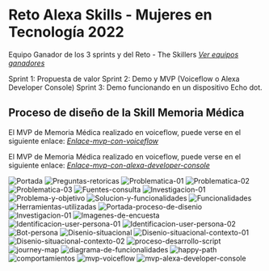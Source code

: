 # Reto Alexa Skills - Mujeres en Tecnología 2022 

Equipo Ganador de los 3 sprints y del Reto - The Skillers _[Ver equipos ganadores](https://www.retomujeresentecnologia.com/ganadoras)_

Sprint 1: Propuesta de valor
Sprint 2: Demo y MVP (Voiceflow o Alexa Developer Console)
Sprint 3: Demo funcionando en un dispositivo Echo dot.

## Proceso de diseño de la Skill Memoria Médica

El MVP de Memoria Médica realizado en voiceflow, puede verse en el siguiente enlace: _[Enlace-mvp-con-voiceflow](https://drive.google.com/file/d/1uK_qSgFEieF29y8alpvHe8D856-C6lfx/view?usp=share_link)_

El MVP de Memoria Médica realizado en voiceflow, puede verse en el siguiente enlace: _[Enlace-mvp-con-alexa-developer-console](https://drive.google.com/file/d/1XbiPULgHiH-pC7DQnTSpp5pQyWya6w0l/view?usp=share_link)_


![Portada](https://user-images.githubusercontent.com/32878468/212780483-39d1768c-fdbc-4849-9f4e-c1330be52223.png)
![Preguntas-retoricas](https://user-images.githubusercontent.com/32878468/212780493-dc75fc45-63dd-4457-bf15-35df04f160f6.png)
![Problematica-01](https://user-images.githubusercontent.com/32878468/212780505-799dae8e-7b51-49a7-8870-ca2dfd18c894.png)
![Problematica-02](https://user-images.githubusercontent.com/32878468/212780531-8d26f844-b696-4ecd-ad63-a73a625c5c58.png)
![Problematica-03](https://user-images.githubusercontent.com/32878468/212780545-ddf85256-2868-4e68-9e6e-a79436335325.png)
![Fuentes-consulta](https://user-images.githubusercontent.com/32878468/212780557-f04308a3-ad36-47d2-ba88-9ad3f9747535.png)
![Investigacion-01](https://user-images.githubusercontent.com/32878468/212780583-24db6839-5d8d-4a95-ab0d-3729bd23cccf.png)
![Problema-y-objetivo](https://user-images.githubusercontent.com/32878468/212780612-67343ae0-6be6-4b8f-bc0b-a1d2b0becebf.png)
![Solucion-y-funcionalidades](https://user-images.githubusercontent.com/32878468/212780656-9132e1f9-2c5e-4c1a-a42e-bea27bc810ee.png)
![Funcionalidades](https://user-images.githubusercontent.com/32878468/212780675-c107fab0-ba44-45ac-883f-aa89ed4eee01.png)
![Herramientas-utilizadas](https://user-images.githubusercontent.com/32878468/212780729-bed49285-de34-469b-b33a-7837fdd86843.png)
![Portada-proceso-de-disenio](https://user-images.githubusercontent.com/32878468/212780766-5253ad26-6043-4414-9bf4-d7d6b6c2613f.png)
![Investigacion-01](https://user-images.githubusercontent.com/32878468/212780772-e5997e93-5b93-4476-9e45-73575dc73e44.png)
![Imagenes-de-encuesta](https://user-images.githubusercontent.com/32878468/212780788-814ba2f2-e833-4719-a5ed-f05804f73e1b.png)
![Identificacion-user-persona-01](https://user-images.githubusercontent.com/32878468/212780810-8acab00f-a9b7-4d9e-a42b-faa5ba773cbd.png)
![Identificacion-user-persona-02](https://user-images.githubusercontent.com/32878468/212780831-d61030e3-52f9-465f-9ed7-5d67436dce4f.png)
![Bot-persona](https://user-images.githubusercontent.com/32878468/212780874-06679063-0550-433c-98fc-12b7bb4432ce.png)
![Disenio-situacional](https://user-images.githubusercontent.com/32878468/212780893-343b24ba-c0e8-4a77-a668-20cb97b8475d.png)
![Disenio-situacional-contexto-01](https://user-images.githubusercontent.com/32878468/212780915-4256eac0-c889-4dcc-8634-a415e1a9d3ef.png)
![Disenio-situacional-contexto-02](https://user-images.githubusercontent.com/32878468/212780931-6dd04540-86a2-4b30-95cc-8b1662f89fe8.png)
![proceso-desarrollo-script](https://user-images.githubusercontent.com/32878468/212780962-7bc1b346-38f0-464b-b824-702848d6e9fb.png)
![journey-map](https://user-images.githubusercontent.com/32878468/212780984-e46374e7-ee0d-4451-9697-4710c4dd4fa1.png)
![diagrama-de-funcionalidades](https://user-images.githubusercontent.com/32878468/212780999-ca517764-3956-4789-8571-1b4cb89e7752.png)
![happy-path](https://user-images.githubusercontent.com/32878468/212781014-31f75e4c-fc94-4142-9aeb-cf43ef9f01f7.png)
![comportamientos](https://user-images.githubusercontent.com/32878468/212781033-9aede68c-1ab6-4c2c-aece-047f65031383.png)
![mvp-voiceflow](https://user-images.githubusercontent.com/32878468/212781065-db47d155-647c-4143-9bb7-8953217dfa72.png)
![mvp-alexa-developer-console](https://user-images.githubusercontent.com/32878468/212782587-8e37b3a8-b5d4-45d3-b386-23b2d860347b.png)

